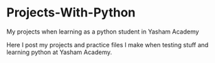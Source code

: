 # Projects-With-Python
My projects when learning as a python student in Yasham Academy

Here I post my projects and practice files I make when testing stuff and learning python at Yasham Academy.
